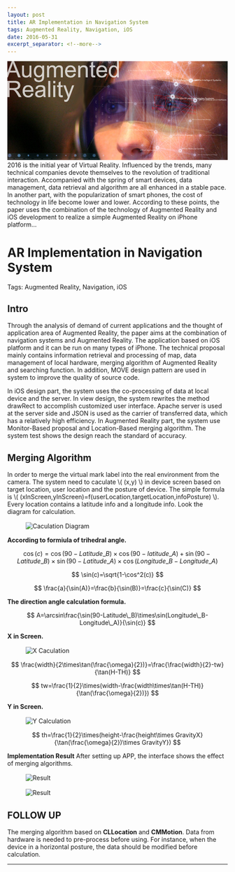 ```yaml
---
layout: post
title: AR Implementation in Navigation System
tags: Augmented Reality, Navigation, iOS
date: 2016-05-31
excerpt_separator: <!--more-->
---
```


<img src="/images/fulls/AR.jpg" class="fit image">
2016 is the initial year of Virtual Reality. Influenced by the trends, many technical companies devote themselves to the revolution of traditional interaction. Accompanied with the spring of smart devices, data management, data retrieval and algorithm are all enhanced in a stable pace. In another part, with the popularization of smart phones, the cost of technology in life become lower and lower. According to these points, the paper uses the combination of the technology of Augmented Reality and iOS development to realize a simple Augmented Reality on iPhone platform...

<!--more-->

# AR Implementation in Navigation System #
<script type="text/javascript" src="http://cdn.mathjax.org/mathjax/latest/MathJax.js?config=default"></script>

Tags: Augmented Reality, Navigation, iOS


## Intro ##

Through the analysis of demand of current applications and the thought of application area of Augmented Reality, the paper aims at the combination of navigation systems and Augmented Reality. The application based on iOS platform and it can be run on many types of iPhone. The technical proposal mainly contains information retrieval and processing of map, data management of local hardware, merging algorithm of Augmented Reality and searching function. In addition, MOVE design pattern are used in system to improve the quality of source code.

In iOS design part, the system uses the co-processing of data at local device and the server. In view design, the system rewrites the method drawRect to accomplish customized user interface. Apache server is used at the server side and JSON is used as the carrier of transferred data, which has a relatively high efficiency. In Augmented Reality part, the system use Monitor-Based proposal and Location-Based merging algorithm. The system test shows the design reach the standard of accuracy.


## Merging Algorithm ##

In order to merge the virtual mark label into the real environment from the camera. The system need to caculate \\( (x,y) \\) in device screen based on target location, user location and the posture of device. The simple formula is \\( (xInScreen,yInScreen)=f(userLocation,targetLocation,infoPosture) \\). Every location contains a latitude info and a longitude info.
Look the diagram for calculation.

　　　![Caculation Diagram](http://ww3.sinaimg.cn/large/6e302d8bgw1f4f1ng6k89j20ar0b63z2.jpg)

**According to formiula of trihedral angle.**

$$ \cos(c) = \cos(90-Latitude\_B)\times\cos(90-latitude\_A)+\sin(90-Latitude\_B)\times\sin(90-Latitude\_A)\times\cos(Longitude\_B-Longitude\_A) $$

$$ \sin(c)=\sqrt{1-\cos^2(c)} $$

$$ \frac{a}{\sin(A)}=\frac{b}{\sin(B)}=\frac{c}{\sin(C)} $$

**The direction angle calculation formula.**

$$ A=\arcsin\frac{\sin(90-Latitude\_B)\times\sin(Longitude\_B-Longitude\_A)}{\sin(c)} $$

**X in Screen.**

　　　![X Caculation](http://ww2.sinaimg.cn/large/6e302d8bgw1f4f1tradpbj20g50bmmxc.jpg)

$$ \frac{width}{2\times\tan(\frac{\omega}{2})}=\frac{\frac{width}{2}-tw}{\tan(H-TH)} $$

$$ tw=\frac{1}{2}\times(width-\frac{width\times\tan(H-TH)}{\tan(\frac{\omega}{2})}) $$

**Y in Screen.**

　　　![Y Calculation](http://ww2.sinaimg.cn/large/6e302d8bgw1f4f1u8qozej20la0cf74l.jpg)

$$ th=\frac{1}{2}\times(height-\frac{height\times GravityX}{\tan(\frac{\omega}{2})\times GravityY}) $$

**Implementation Result**
After setting up APP, the interface shows the effect of merging algorithms.

　　　![Result](http://ww4.sinaimg.cn/large/6e302d8bgw1f4f24jrkf7j20bo0len07.jpg)

　　　![Result](http://ww3.sinaimg.cn/large/6e302d8bgw1f4f25kw9kwj20bo0leq68.jpg)


## FOLLOW UP ##

The merging algorithm based on **CLLocation** and **CMMotion**. Data from hardware is needed to pre-process before using. For instance, when the device in a horizontal posture, the data should be modified before calculation.

***
